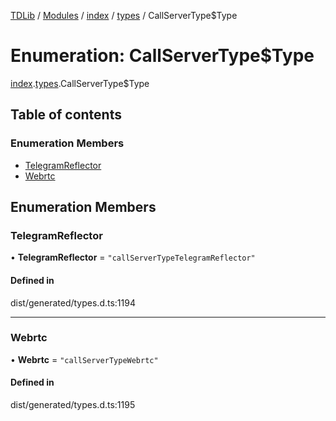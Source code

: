 [TDLib](../README.md) / [Modules](../modules.md) / [index](../modules/index.md) / [types](../modules/index.types.md) / CallServerType$Type

# Enumeration: CallServerType$Type

[index](../modules/index.md).[types](../modules/index.types.md).CallServerType$Type

## Table of contents

### Enumeration Members

- [TelegramReflector](index.types.CallServerType_Type.md#telegramreflector)
- [Webrtc](index.types.CallServerType_Type.md#webrtc)

## Enumeration Members

### TelegramReflector

• **TelegramReflector** = ``"callServerTypeTelegramReflector"``

#### Defined in

dist/generated/types.d.ts:1194

___

### Webrtc

• **Webrtc** = ``"callServerTypeWebrtc"``

#### Defined in

dist/generated/types.d.ts:1195
